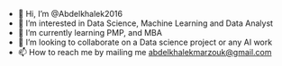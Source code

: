 - 👋 Hi, I’m @Abdelkhalek2016
- 👀 I’m interested in Data Science, Machine Learning and Data Analyst
- 🌱 I’m currently learning PMP, and MBA
- 💞️ I’m looking to collaborate on a Data science project or any AI work
- 📫 How to reach me by mailing me abdelkhalekmarzouk@gmail.com


<!---
Abdelkhalek2016/Abdelkhalek2016 is a ✨ special ✨ repository because its `README.md` (this file) appears on your GitHub profile.
You can click the Preview link to take a look at your changes.
--->
